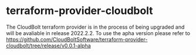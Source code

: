 # terraform-provider-cloudbolt
The CloudBolt terraform provider is in the process of being upgraded and will be avaliable in release 2022.2.2. To use the apha version please refer to https://github.com/CloudBoltSoftware/terraform-provider-cloudbolt/tree/release/v0.0.1-alpha
